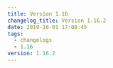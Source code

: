 ```yaml
---
title: Version 1.16
changelog_title: Version 1.16.2
date: 2019-10-01 17:08:45
tags:
  - changelogs
  - 1.16
version: 1.16.2
---
```


<script src="https://gist.github.com/spinnaker-release/e3c8e375fdee0d7d1bd63a8fd9777255.js"/>
